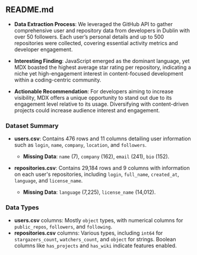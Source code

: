 
## README.md

- **Data Extraction Process**: We leveraged the GitHub API to gather comprehensive user and repository data from developers in Dublin with over 50 followers. Each user’s personal details and up to 500 repositories were collected, covering essential activity metrics and developer engagement.

- **Interesting Finding**: JavaScript emerged as the dominant language, yet MDX boasted the highest average star rating per repository, indicating a niche yet high-engagement interest in content-focused development within a coding-centric community.

- **Actionable Recommendation**: For developers aiming to increase visibility, MDX offers a unique opportunity to stand out due to its engagement level relative to its usage. Diversifying with content-driven projects could increase audience interest and engagement.

### Dataset Summary

- **users.csv**: Contains 476 rows and 11 columns detailing user information such as `login`, `name`, `company`, `location`, and `followers`.
  - **Missing Data**: `name` (7), `company` (162), `email` (241), `bio` (152).
  
- **repositories.csv**: Contains 29,184 rows and 9 columns with information on each user's repositories, including `login`, `full_name`, `created_at`, `language`, and `license_name`.
  - **Missing Data**: `language` (7,225), `license_name` (14,012).

### Data Types

- **users.csv** columns: Mostly `object` types, with numerical columns for `public_repos`, `followers`, and `following`.
- **repositories.csv** columns: Various types, including `int64` for `stargazers_count`, `watchers_count`, and `object` for strings. Boolean columns like `has_projects` and `has_wiki` indicate features enabled.
